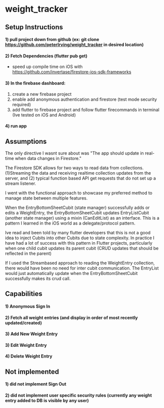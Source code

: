 # weight_tracker


## Setup Instructions

#### 1) pull project down from github (ex: git clone https://github.com/peterIrving/weight_tracker in desired location)

#### 2) Fetch Dependencies (flutter pub get)

- speed up compile time on iOS with https://github.com/invertase/firestore-ios-sdk-frameworks

#### 3) In the firebase dashboard: 
  1) create a new firebase project
  2) enable add anonymous authentication and firestore (test mode security required) 
  3) add flutter to firebase project and follow flutter firecommands in terminal (Ive tested on iOS and Android)

#### 4) run app

## Assumptions

The only directive I wasnt sure about was "The app should update in real-time when data changes in Firestore."

The Firestore SDK allows for two ways to read data from collections. (1)Streaming the data and receiving realtime collection updates from the server, and (2) typical function based API get requests that do not set up a stream listener. 

I went with the functional approach to showcase my preferred method to manage state between multiple features. 

When the EntryBottomSheetCubit (state manager) successfully adds or edits a WeightEntry, the EntryBottomSheetCubit updates EntryListCubit (another state manager) using a mixin (CanEditList) as an interface. This is a pattern I learned in the iOS world as a delegate/protocol pattern.

Ive read and been told by many flutter developers that this is not a good idea to inject Cubits into other Cubits due to state complexity. In practice I have had a lot of success with this pattern in Flutter projects, particularly when one child cubit updates its parent cubit (CRUD updates that should be reflected in the parent)

If I used the Streambased approach to reading the WeightEntry collection, there would have been no need for inter cubit communication. The EntryList would just automatically update when the EntryBottomSheetCubit successfully makes its crud call. 

## Capabilities

#### 1) Anonymous Sign In
#### 2) Fetch all weight entries (and display in order of most recently updated/created)
#### 3) Add New Weight Entry
#### 3) Edit Weight Entry
#### 4) Delete Weight Entry

## Not implemented
#### 1) did not implement Sign Out
#### 2) did not implement user specific security rules (currently any weight entry added to DB is visible by any user)


